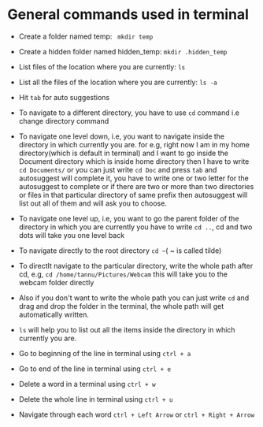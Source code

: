 # General commands used in terminal
  * Create a folder named temp:
  ``` mkdir temp```
  
  * Create a hidden folder named hidden_temp:
  ``` mkdir .hidden_temp ```
  
  * List files of the location where you are currently:
  ``` ls ```
  
  * List all the files of the location where you are currently:
  ``` ls -a ```
  * Hit ``` tab ``` for auto suggestions
  
  * To navigate to a different directory, you have to use ``` cd ``` command i.e change directory command
  * To navigate one level down, i.e, you want to navigate inside the directory in which currently you are. for e.g, right now I am in my home directory(which is default in terminal) and I want to go inside the Document directory which is inside home directory then I have to write ``` cd Documents/ ``` or you can just write ``` cd Doc ``` and press ``` tab ``` and autosuggest will complete it, you have to write one or two letter for the autosuggest to complete or if there are two or more than two directories or files in that particular directory of same prefix then autosuggest will list out all of them and will ask you to choose.
  
  * To navigate one level up, i.e, you want to go the parent folder of the directory in which you are currently you have to write ``` cd .. ```, cd and two dots will take you one level back
  
  * To navigate directly to the root directory ``` cd ~ ```( ~ is called tilde)
  
  * To directlt navigate to the particular directory, write the whole path after cd, e.g, ``` cd /home/tannu/Pictures/Webcam ``` this will take you to the webcam folder directly
  * Also if you don't want to write the whole path you can just write ``` cd ``` and drag and drop the folder in the terminal, the whole path will get automatically written.
  * ``` ls ``` will help you to list out all the items inside the directory in which currently you are.
  * Go to beginning of the line in terminal using ``` ctrl + a ```
  * Go to end of the line in terminal using ``` ctrl + e ```
  * Delete a word in a terminal using ``` ctrl + w ```
  * Delete the whole line in terminal using ``` ctrl + u ```
  * Navigate through each word ``` ctrl + Left Arrow ``` or ``` ctrl + Right + Arrow ```

  

